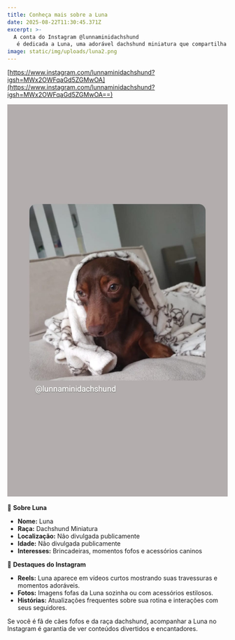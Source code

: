 ```yaml
---
title: Conheça mais sobre a Luna
date: 2025-08-22T11:30:45.371Z
excerpt: >-
  A conta do Instagram @lunnaminidachshund
   é dedicada a Luna, uma adorável dachshund miniatura que compartilha momentos fofos e divertidos com seus seguidores.
image: static/img/uploads/luna2.png
---
```

[https://www.instagram.com/lunnaminidachshund?igsh=MWx2OWFqaGd5ZGMwOA](https://www.instagram.com/lunnaminidachshund?igsh=MWx2OWFqaGd5ZGMwOA==)

![test](static/img/uploads/luna.jpeg "teste")

<!--StartFragment-->

🐾 **Sobre Luna**

* **Nome:** Luna
* **Raça:** Dachshund Miniatura
* **Localização:** Não divulgada publicamente
* **Idade:** Não divulgada publicamente
* **Interesses:** Brincadeiras, momentos fofos e acessórios caninos

📸 **Destaques do Instagram**

* **Reels:** Luna aparece em vídeos curtos mostrando suas travessuras e momentos adoráveis.
* **Fotos:** Imagens fofas da Luna sozinha ou com acessórios estilosos.
* **Histórias:** Atualizações frequentes sobre sua rotina e interações com seus seguidores.

Se você é fã de cães fofos e da raça dachshund, acompanhar a Luna no Instagram é garantia de ver conteúdos divertidos e encantadores.

<!--EndFragment-->